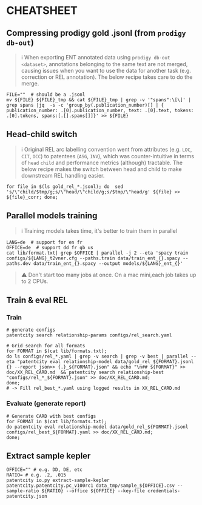# CHEATSHEET

## Compressing prodigy gold .jsonl (from `prodigy db-out`)

> ℹ️ When exporting ENT annotated data using `prodigy db-out <dataset>`, annotations belonging to the same text are not merged, causing issues when you want to use the data for another task (e.g. correction or REL annotation). The below recipe takes care to do the merge.

```shell
FILE=""  # should be a .jsonl
mv ${FILE} ${FILE}_tmp && cat ${FILE}_tmp | grep -v '"spans":\[\]' | grep spans |jq  -s -c 'group_by(.publication_number)[] | { publication_number: .[0].publication_number, text: .[0].text, tokens: .[0].tokens, spans:[.[].spans[]]}' >> ${FILE}
```

## Head-child switch

> ℹ️ Original REL arc labelling convention went from attributes (e.g. `LOC`, `CIT`, `OCC`) to  patentees (`ASG`, `INV`), which was counter-intuitive in terms of `head` `child` and performance metrics (although) tractable. The below recipe makes the switch between head and child to make downstream REL handling easier.

```shell
for file in $(ls gold_rel_*.jsonl); do  sed 's/\"child/$tmp/g;s/\"head/\"child/g;s/$tmp/\"head/g' ${file} >> ${file}_corr; done;
```

## Parallel models training

> ℹ️ Training models takes time, it's better to train them in parallel

```shell
LANG=de  # support for en fr
OFFICE=de  # support dd fr gb us
cat lib/format.txt| grep $OFFICE | parallel -j 2 --eta 'spacy train configs/${LANG}_t2vner.cfg --paths.train data/train_ent_{}.spacy --paths.dev data/train_ent_{}.spacy --output models/${LANG}_ent_{}'
```

> ⚠️ Don't start too many jobs at once. On a mac mini,each job takes up to 2 CPUs.

## Train & eval REL

### Train

```shell
# generate configs
patentcity search relationship-params configs/rel_search.yaml

# Grid search for all formats
for FORMAT in $(cat lib/formats.txt);
do ls configs/rel_*.yaml | grep -v search | grep -v best | parallel --eta "patentcity eval relationship-model data/gold_rel_${FORMAT}.jsonl {} --report json>> {.}_${FORMAT}.json" && echo "\n## ${FORMAT}" >> doc/XX_REL_CARD.md  && patentcity search relationship-best "configs/rel_*_${FORMAT}.json" >> doc/XX_REL_CARD.md;
done;
# -> Fill rel_best_*.yaml using logged results in XX_REL_CARD.md
```

### Evaluate (generate report)
```shell
# Generate CARD with best configs
for FORMAT in $(cat lib/formats.txt);
do patentcity eval relationship-model data/gold_rel_${FORMAT}.jsonl configs/rel_best_${FORMAT}.yaml >> doc/XX_REL_CARD.md;
done;
```

## Extract sample kepler

```shell
OFFICE="" # e.g. DD, DE, etc
RATIO= # e.g. .2, .015
patentcity io.py extract-sample-kepler patentcity.patentcity.pc_v100rc1 data_tmp/sample_${OFFICE}.csv --sample-ratio ${RATIO} --office ${OFFICE} --key-file credentials-patentcity.json
```
